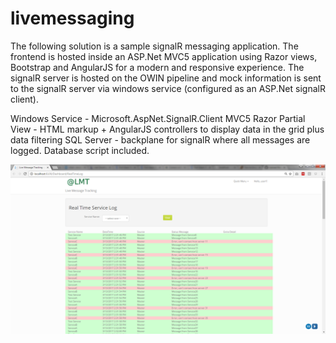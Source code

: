 # livemessaging
The following solution is a sample signalR messaging application. The frontend is hosted inside an ASP.Net MVC5 application using Razor views, Bootstrap and AngularJS for a modern and responsive experience. The signalR server is hosted on the OWIN pipeline and mock information is sent to the signalR server via windows service (configured as an ASP.Net signalR client). 


Windows Service - Microsoft.AspNet.SignalR.Client
MVC5 Razor Partial View - HTML markup + AngularJS controllers to display data in the grid plus data filtering
SQL Server - backplane for signalR where all messages are logged. Database script included.



<p align="center">
  <img src="https://github.com/nwatson76/livemessaging/blob/master/LiveMessage.png" />
</p>



